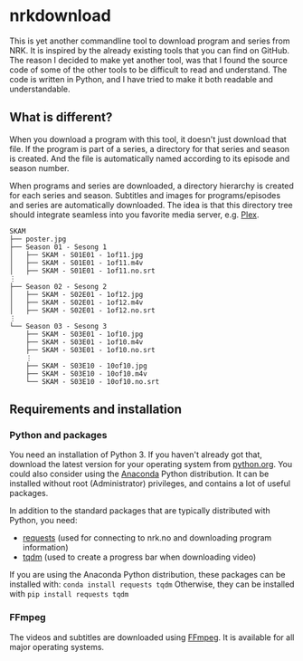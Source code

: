 # nrkdownload

This is yet another commandline tool to download program and series from NRK. It is inspired by the already existing tools that you can find on GitHub. The reason I decided to make yet another tool, was that I found the source code of some of the other tools to be difficult to read and understand. The code is written in Python, and I have tried to make it both readable and understandable.

## What is different?
When you download a program with this tool, it doesn't just download that file. If the program is part of a series, a directory for that series and season is created. And the file is automatically named according to its episode and season number.

When programs and series are downloaded, a directory hierarchy is created for each series and season. Subtitles and images for programs/episodes and series are automatically downloaded. The idea is that this directory tree should integrate seamless into you favorite media server, e.g. [Plex](http://www.plex.tv).


```
SKAM
├── poster.jpg
├── Season 01 - Sesong 1
│   ├── SKAM - S01E01 - 1of11.jpg
│   ├── SKAM - S01E01 - 1of11.m4v
│   ├── SKAM - S01E01 - 1of11.no.srt
⋮
├── Season 02 - Sesong 2
│   ├── SKAM - S02E01 - 1of12.jpg
│   ├── SKAM - S02E01 - 1of12.m4v
│   ├── SKAM - S02E01 - 1of12.no.srt
⋮
└── Season 03 - Sesong 3
    ├── SKAM - S03E01 - 1of10.jpg
    ├── SKAM - S03E01 - 1of10.m4v
    ├── SKAM - S03E01 - 1of10.no.srt
    ⋮
    ├── SKAM - S03E10 - 10of10.jpg
    ├── SKAM - S03E10 - 10of10.m4v
    └── SKAM - S03E10 - 10of10.no.srt
```

## Requirements and installation
### Python and packages
You need an installation of Python 3. If you haven't already got that, download the latest version for your operating system from [python.org](https://www.python.org). You could also consider using the [Anaconda](https://www.continuum.io/downloads) Python distribution. It can be installed without root (Administrator) privileges, and contains a lot of useful packages. 

In addition to the standard packages that are typically distributed with Python, you need:
 - [requests](http://docs.python-requests.org/en/master/) (used for connecting to nrk.no and downloading program information)
 - [tqdm](https://pypi.python.org/pypi/tqdm) (used to create a progress bar when downloading video)

If you are using the Anaconda Python distribution, these packages can be installed with: `conda install requests tqdm` Otherwise, they can be installed with `pip install requests tqdm`
 
### FFmpeg
The videos and subtitles are downloaded using [FFmpeg](https://ffmpeg.org/). It is available for all major operating systems.
